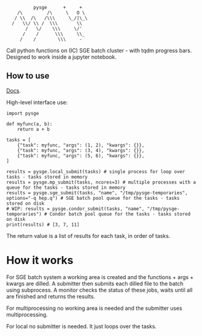 ```
          pysge      +     +
    /\         /\     \   O \
   / \\  /\   /\\\     \_/|\_\
  /   \\/ \\ /  \\\       \\
       /   \/    \\\     \/'
      /    /      \\\     \\_
     /    /        \\\     -
```

Call python functions on (IC) SGE batch cluster - with tqdm progress bars.
Designed to work inside a jupyter notebook.

## How to use

[Docs](https://shane-breeze.github.io/pysge/).

High-level interface use:

```
import pysge

def myfunc(a, b):
    return a + b

tasks = [
    {"task": myfunc, "args": (1, 2), "kwargs": {}},
    {"task": myfunc, "args": (3, 4), "kwargs": {}},
    {"task": myfunc, "args": (5, 6), "kwargs": {}},
]

results = pysge.local_submit(tasks) # single process for loop over tasks - tasks stored in memory
results = pysge.mp_submit(tasks, ncores=3) # multiple processes with a queue for the tasks - tasks stored in memory
results = pysge.sge_submit(tasks, "name", "/tmp/pysge-temporaries", options="-q hep.q") # SGE batch pool queue for the tasks - tasks stored on disk
# WIP: results = pysge.condor_submit(tasks, "name", "/tmp/pysge-temporaries") # Condor batch pool queue for the tasks - tasks stored on disk
print(results) # [3, 7, 11]
```

The return value is a list of results for each task, in order of tasks.

# How it works

For SGE batch system a working area is created and the functions + args + kwargs are dilled. A submitter then submits each dilled file to the batch using subprocess. A monitor checks the status of these jobs, waits until all are finished and returns the results.

For multiprocessing no working area is needed and the submitter uses multiprocessing.

For local no submitter is needed. It just loops over the tasks.
